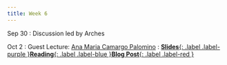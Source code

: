 ```yaml
---
title: Week 6
---
```


Sep 30
: Discussion led by Arches

Oct 2
: Guest Lecture: [Ana Maria Camargo Palomino](https://www.linkedin.com/in/ana-mar%C3%ADa-camargo-palomino-4b265226)
: [**Slides**{: .label .label-purple }](#)[**Reading**{: .label .label-blue }](#)[**Blog Post**{: .label .label-red }](https://canvas.vt.edu/courses/212567/discussion_topics/2151620)